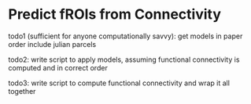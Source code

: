 # Predict fROIs from Connectivity
todo1 (sufficient for anyone computationally savvy):
get models in paper order
include julian parcels

todo2:
write script to apply models, assuming functional connectivity is computed and in correct order

todo3:
write script to compute functional connectivity and wrap it all together

